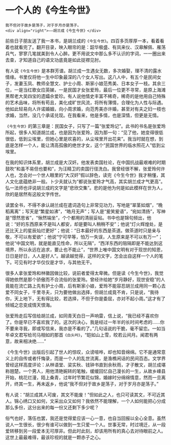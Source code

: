 # 一个人的《今生今世》

``` admonish note
我不但对于故乡是荡子，对于岁月亦是荡子。
<div align="right">——胡兰成《今生今世》</div>
```

前些日子朋友送了我一本书，是胡兰成的`《今生今世》`。四百多页厚厚一本，看着看着也就看完了。翻开目录，映入眼帘的是：韶华极盛、有凤来仪、汉皋解佩、雁荡兵气，寥寥几笔就美到令人心醉。更不用说文中那么多不认识的字词，一一圈出来去查，才知道自己的语文功底竟是如此捉襟见肘。

有人说`《今生今世》`是本群芳谱。胡兰成一生遇女无数，多次婚娶，理不清的露水情缘。书里仅将他一生中印象最深的八个女人写出。这八人中，有五个是民间女子，发妻玉凤、教师全慧文、护士小周、斯家小娘范秀美、日本女子一枝。其余三位，一是当红歌女应英娣，一是民国才女张爱玲，最后一位更不寻常，是原上海滩黑帮老大吴四宝的遗孀佘爱珍。有人说他情史丰富不稀奇，稀奇的是他用自己特殊的艺术品味，将所有苟且，美化成旷世风流，将所有薄情，合理化为人性与际遇。他如此轻易向人许诺婚姻，向小周求婚，向范秀美亦许婚，甚至对有夫之妇一枝也求婚，当然，没几个承诺兑现。在我看来，他是多情，也是深情，但更是无情。

`《今生今世》`的第三章是：民国女子，只写了一篇“张爱玲记”。此书的书名是张爱玲所起，很多人知道胡兰成，也是因为张爱玲，因为那一句：“见了他，她变得很低很低，低到尘埃里，但她心里是欢喜的，从尘埃里开出花来”。我当时就在想，到底是怎样一个人，能让清高孤傲的绝世才女，这个“民国世界的临水照花人”低到尘埃里。

在我的知识体系里，胡兰成是大汉奸。他发表卖国社论，在中国抗战最艰难的时期鼓吹“和虽不易但也要和”，为汪精卫的卖国行径洗白。我曾经很不解，张爱玲何许人也，怎会对一个世人眼里的“大汉奸”假以辞色，读完《今生今世》我才稍懂，其人文化底蕴绝非一般。卜少夫就认为“都说张爱玲才气高，其实胡兰成才气更高”。弘一法师也评说胡兰成的文字是“悲欣交集”。悲的是他为何是如此模样在世为人，欣的是居然有这般文字传世。

读罢全书，不得不承认胡兰成在遣词造句上非常见功力，写地是“翠茎如烟”，“晚稻离离”；写天是“繁星如沸”，“皓月无声”；写人是“爰笑爰语”，“宛如清扬”，写神是“憬然思省”，“愀然端坐”，个个都用的清丽妥帖。书中也是锦句频出，他说：“好的东西原来不是叫人都安，却是要叫人稍稍不安”；他说“灯火辉煌处，是还比天上的星辰灿烂更好”；他说：“日本最好的东西是茶道。做茶道时只是亲与敬，不可以有爱欲”；他说“宁可早等，怕万一失误，人生原来是不可以有万一”；他说“中国文明，就是能直见性命，所以无隔”，“西洋东西的阻隔即是不能达到这境界，所以永远在追求，要止也不能止”，“世界上唯中国文明有对于现世的知恩，日日是好日，人人是好人”。越读越觉得，这样的文字，怎会出自这样一个人的笔下。可见有时才华仅仅是才华，与其他无干。

很多人拿张爱玲和林徽因做比较，说前者爱得太卑微。但是读《今生今世》，我觉得她依然是那个骄傲而不合流俗的张爱玲。曾经许给她“岁月静好，现世安稳”的人竟能在流亡路上先有护士小周，后有斯家小娘，爱玲不能容忍胡兰成用同一颗心去爱不同女子，千里寻夫，只为要他做出选择，但胡兰成竟不肯，只是说，“我待你，天上地下，无有得比较，若选择，不但于你是委屈，亦对不起小周。”这才有了倾城之恋变成情天恨海。

张爱玲走后写信给胡兰成，如同青天白日一声响雷，信上说，“我已经不喜欢你了。你是早已不喜欢我了的。这次的决心，我是经过一年半的长时间考虑的……你不要来寻我，即或写信来，我亦是不看的了。”几句话说的干脆，毫不留恋。一如当年卓文君写给司马相如的那首`《白头吟》`，“皑如山上雪，皎若云间月。闻君有两意，故来相决绝……”

《今生今世》出版后引起了世人的惊叹，众谤喧哗，却也知音绵绵。它不是通常意义上的自传或者忏悔录，而是一个人的乱世流离，是渔樵闲话的民间百态。文学界曾经这样高度评论：从林语堂、梁实秋、钱钟书直到余秋雨，才子散文，胡兰成堪称翘楚。一个男人，用他清艳婉转的笔触，缓缓回忆自己漫长的一生，从故乡嵊县开始，桃花烂漫，陌上桑青，过年时节繁花似锦，婚嫁时分绵绵情意，然而一旦离开，终其一生，再未返乡，他说“我不但对于故乡是荡子，对于岁月亦是荡子。”

有人说：“胡兰成其人可废，其文不能废！”但如此之人，也只可读其文，不可近其人。锦心绣口又如何，文采出众又如何？我依然不能理解，一个人如何能把心分成那么多份，这分出来的每一份又还剩下多少呢？

俗气也好，落伍也罢，我还是觉得爱应该一心一意，也自当回报以全心全意。虽然说人一生很长，很少有谁可以做到一生只爱一个人。世事无常，时过境迁，从一段爱转移到另一段爱本无可厚非。但此时此刻，却该用所有的真心去对待眼前之人。这世上最最难得，最该珍视的就是一颗赤子之心。

